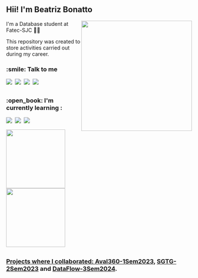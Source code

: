 <h2> Hii! I'm Beatriz Bonatto</h2>

<img src="https://media.giphy.com/media/yTFemEJxmeW2YLOT6p/giphy.gif" width="300" align="right">

I'm a Database student at Fatec-SJC :woman_student: 

This repository was created to store activities carried out during my career.


<h3>:smile: Talk to me</h3>
<p>
    <a href="https://www.linkedin.com/in/beatriz-bonatto-263530156/"><img src="https://img.shields.io/badge/LinkedIn-151515?style=for-the-badge&logo=linkedin&logoColor=4B70F1"></img></a>&nbsp;
    <a href="https://instagram.com/bea_ybonatto?igshid=NzZlODBkYWE4Ng=="><img src="https://img.shields.io/badge/Instagram-151515?style=for-the-badge&logo=instagram&logoColor=4B70F1"></img></a>&nbsp;
    <a href="https://mail.google.com/mail/u/0/?fs=1&to=mclaralvs@gmail.com&su=&body=&bcc=&tf=cm"><img src="https://img.shields.io/badge/Microsoft Outlook-151515?style=for-the-badge&logo=microsoftoutlook&logoColor=4B70F1"></img></a>&nbsp;
    <a href="https://discord.com/users/519221184244613123"><img src="https://img.shields.io/badge/Discord-151515?style=for-the-badge&logo=discord&logoColor=4B70F1"></img></a>&nbsp;
</p>

##

<h3> :open_book: I'm currently learning : </h3>
<p>
  <img src="https://img.shields.io/badge/Python-151515?style=for-the-badge&logo=python&logoColor=4B70F1"></img>&nbsp;
  <img src="https://img.shields.io/badge/Java-151515?style=for-the-badge&logo=coffeescript&logoColor=4B70F1"></img>&nbsp;
  <img src="https://img.shields.io/badge/MySQL-151515?style=for-the-badge&logo=mysql&logoColor=4B70F1"></img>&nbsp;
<p>

<div>
  <a href="https://github.com/BeatrizBonatto">
  <img height="160em" src="https://github-readme-stats.vercel.app/api?username=BeatrizBonatto&show_icons=true&rank_icon=github&theme=tokyonight"/> 
  <img height="160em" src="https://github-readme-stats.vercel.app/api/top-langs/?username=BeatrizBonatto&layout=compact&langs_count=168&theme=tokyonight"/>
</div>

##

### Projects where I collaborated: [Aval360-1Sem2023](https://github.com/iNineBD/Aval360-1Sem2023), [SGTG-2Sem2023](https://github.com/iNineBD/SGTG-2Sem2023) and [DataFlow-3Sem2024](https://github.com/iNineBD/DataFlow-3Sem2024).

<!-- 
https://github.com/anuraghazra/github-readme-stats/blob/master/readme.md#demo-3 
https://github.com/simple-icons/simple-icons/blob/master/slugs.md
https://github.com/ikatyang/emoji-cheat-sheet/blob/master/README.md#face-glasses
https://github.com/iuricode/padroes-de-commits
-->
